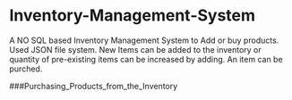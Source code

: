 # Inventory-Management-System
A NO SQL based Inventory Management System to Add or buy products. 
Used JSON file system.
New Items can be added to the inventory or quantity of pre-existing items can be increased by adding.
An item can be purched.

###Purchasing_Products_from_the_Inventory

